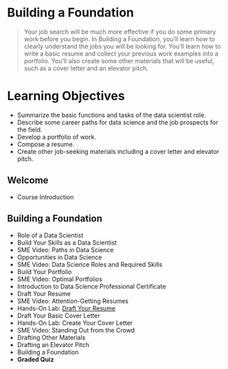 # Building a Foundation
> Your job search will be much more effective if you do some primary work before you begin. In Building a Foundation, you’ll learn how to clearly understand the jobs you will be looking for. You’ll learn how to write a basic resume and collect your previous work examples into a portfolio. You’ll also create some other materials that will be useful, such as a cover letter and an elevator pitch.
# Learning Objectives
- Summarize the basic functions and tasks of the data scientist role.
- Describe some career paths for data science and the job prospects for the field.
- Develop a portfolio of work.
- Compose a resume.
- Create other job-seeking materials including a cover letter and elevator pitch.
## Welcome
- Course Introduction
## Building a Foundation
- Role of a Data Scientist
- Build Your Skills as a Data Scientist
- SME Video: Paths in Data Science
- Opportunities in Data Science
- SME Video: Data Science Roles and Required Skills
- Build Your Portfolio
- SME Video: Optimal Portfolios
- Introduction to Data Science Professional Certificate
- Draft Your Resume
- SME Video: Attention-Getting Resumes
- Hands-On Lab: [Draft Your Resume](https://github.com/KailaniBailey/IBM-Data-Science-Professional-Certificate/blob/main/12.%20Data%20Scientist%20Career%20Guide%20and%20Interview%20Preparation/Week%201%3A%20Building%20a%20Foundation/Hands-On-Lab-Draft-Your-Resume.pdf)
- Draft Your Basic Cover Letter
- Hands-On Lab: Create Your Cover Letter
- SME Video: Standing Out from the Crowd
- Drafting Other Materials
- Drafting an Elevator Pitch
- Building a Foundation
- **Graded Quiz**
